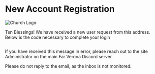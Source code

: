 # New Account Registration
![Church Logo](https://highchurch.space/)

Ten Blessings! We have received a new user request from this address. Below is the code necessary to complete your login

## <NUMBER>

If you have received this message in error, please reach out to the site Administrator on the main Far Verona Discord server.

Please do not reply to the email, as the inbox is not monitored.